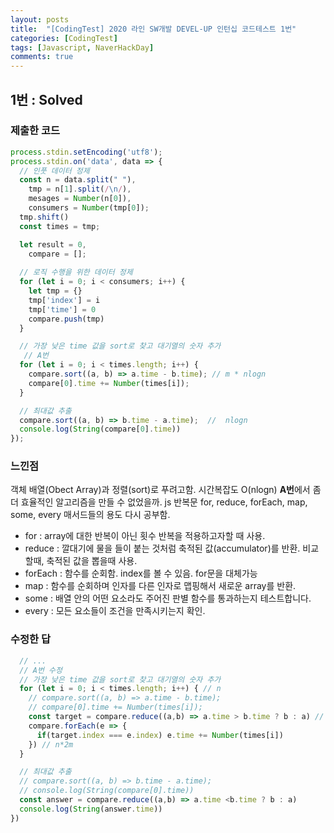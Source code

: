 ```yaml
---
layout: posts
title:  "[CodingTest] 2020 라인 SW개발 DEVEL-UP 인턴십 코드테스트 1번"
categories: [CodingTest]
tags: [Javascript, NaverHackDay]
comments: true
---
```


<!-- https://docs.google.com/document/d/1Agv0wWVtUVfxEsDiL2XNMTXW3VtOp4VdeJjA_V53BQQ/edit?usp=sharing -->

## 1번 : Solved

### 제출한 코드

```javascript
process.stdin.setEncoding('utf8');
process.stdin.on('data', data => {
  // 인풋 데이터 정제
  const n = data.split(" "),
    tmp = n[1].split(/\n/),
    mesages = Number(n[0]),
    consumers = Number(tmp[0]);
  tmp.shift()
  const times = tmp;

  let result = 0,
    compare = [];
  
  // 로직 수행을 위한 데이터 정제
  for (let i = 0; i < consumers; i++) {
    let tmp = {}
    tmp['index'] = i
    tmp['time'] = 0
    compare.push(tmp)
  }

  // 가장 낮은 time 값을 sort로 찾고 대기열의 숫자 추가
   // A번
  for (let i = 0; i < times.length; i++) {
    compare.sort((a, b) => a.time - b.time); // m * nlogn
    compare[0].time += Number(times[i]);
  }

  // 최대값 추출
  compare.sort((a, b) => b.time - a.time);  //  nlogn
  console.log(String(compare[0].time))
});
```

### 느낀점

객체 배열(Obect Array)과 정렬(sort)로 푸려고함. 시간복잡도 O(nlogn)
**A번**에서 좀 더 효율적인 알고리즘을 만들 수 없었을까.
js 반복문 for, reduce, forEach, map, some, every 매서드들의 용도 다시 공부함.

- for : array에 대한 반복이 아닌 횟수 반복을 적용하고자할 때 사용.
- reduce : 깔대기에 물을 들이 붙는 것처럼 축적된 값(accumulator)를 반환. 비교할때, 축적된 값을 뽑을때 사용.
- forEach : 함수를 순회함. index를 볼 수 있음. for문을 대체가능
- map : 함수를 순회하며 인자를 다른 인자로 맵핑해서 새로운 array를 반환.
- some : 배열 안의 어떤 요소라도 주어진 판별 함수를 통과하는지 테스트합니다.
- every : 모든 요소들이 조건을 만족시키는지 확인.

### 수정한 답

```javascript
  // ...
  // A번 수정
  // 가장 낮은 time 값을 sort로 찾고 대기열의 숫자 추가
  for (let i = 0; i < times.length; i++) { // n
    // compare.sort((a, b) => a.time - b.time);
    // compare[0].time += Number(times[i]);
    const target = compare.reduce((a,b) => a.time > b.time ? b : a) // n*m
    compare.forEach(e => {
      if(target.index === e.index) e.time += Number(times[i])
    }) // n*2m
  }

  // 최대값 추출
  // compare.sort((a, b) => b.time - a.time);
  // console.log(String(compare[0].time))
  const answer = compare.reduce((a,b) => a.time <b.time ? b : a)
  console.log(String(answer.time))
})
```